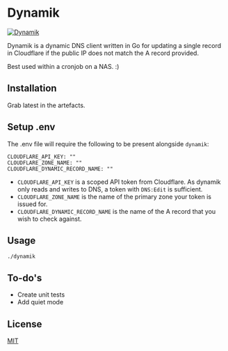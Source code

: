 # Dynamik

[![Dynamik](https://github.com/richkarus/dynamik/actions/workflows/build.yml/badge.svg?branch=main)](https://github.com/richkarus/dynamik/actions/workflows/build.yml)

Dynamik is a dynamic DNS client written in Go for updating a single record in Cloudflare if the public IP does not match the A record provided.

Best used within a cronjob on a NAS. :) 

## Installation

Grab latest in the artefacts.

## Setup .env

The .env file will require the following to be present alongside `dynamik`:

```
CLOUDFLARE_API_KEY: ""
CLOUDFLARE_ZONE_NAME: ""
CLOUDFLARE_DYNAMIC_RECORD_NAME: ""
```

- `CLOUDFLARE_API_KEY` is a scoped API token from Cloudflare. As dynamik only reads and writes to DNS, a token with `DNS:Edit` is sufficient.
- `CLOUDFLARE_ZONE_NAME` is the name of the primary zone your token is issued for.
- `CLOUDFLARE_DYNAMIC_RECORD_NAME` is the name of the A record that you wish to check against.

## Usage

```shell
./dynamik
```

## To-do's

- Create unit tests
- Add quiet mode

## License

[MIT](https://choosealicense.com/licenses/mit/)
